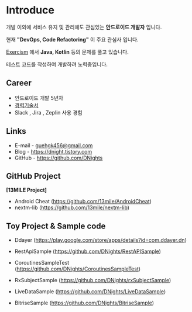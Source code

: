 # Introduce
개발 이외에 서비스 유지 및 관리에도 관심있는 __안드로이드 개발자__ 입니다.

현재 __"DevOps, Code Refactoring"__ 이 주요 관심사 입니다.

[Exercism](https://exercism.io) 에서 __Java, Kotlin__ 등의 문제를 풀고 있습니다.

테스트 코드를 작성하여 개발하려 노력중입니다.

## Career
- 안드로이드 개발 5년차
- [경력기술서](https://github.com/DNights/Introduce/blob/master/Career.md)
- Slack , Jira , Zeplin 사용 경험

## Links
- E-mail - guehgk456@gmail.com
- Blog - https://dnight.tistory.com
- GitHub - https://github.com/DNights

## GitHub Project
**[13MILE Project]**
- Android Cheat (https://github.com/13mile/AndroidCheat)
- nextm-lib (https://github.com/13mile/nextm-lib)

## Toy Project & Sample code
- Ddayer (https://play.google.com/store/apps/details?id=com.ddayer.dn)

- RestApiSample (https://github.com/DNights/RestAPISample)
- CoroutinesSampleTest (https://github.com/DNights/CoroutinesSampleTest)
- RxSubjectSample (https://github.com/DNights/rxSubjectSample)
- LiveDataSample (https://github.com/DNights/LiveDataSample)
- BitriseSample (https://github.com/DNights/BitriseSample)

